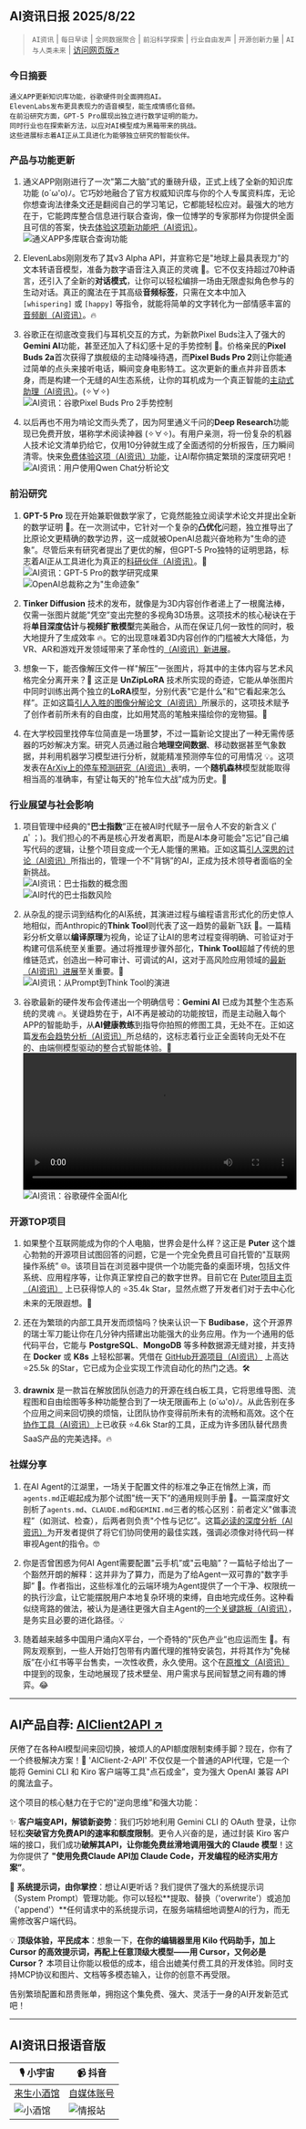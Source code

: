 ## AI资讯日报 2025/8/22

>  `AI资讯` | `每日早读` | `全网数据聚合` | `前沿科学探索` | `行业自由发声` | `开源创新力量` | `AI与人类未来` | [访问网页版↗️](https://ai.hubtoday.app/)



### **今日摘要**

```
通义APP更新知识库功能，谷歌硬件则全面拥抱AI。
ElevenLabs发布更具表现力的语音模型，能生成情感化音频。
在前沿研究方面，GPT-5 Pro展现出独立进行数学证明的能力。
同时行业也在探索新方法，以应对AI模型成为黑箱带来的挑战。
这些进展标志着AI正从工具进化为能够独立研究的智能伙伴。
```



### 产品与功能更新

1.  通义APP刚刚进行了一次"第二大脑”式的重磅升级，正式上线了全新的知识库功能 (o´ω'o)ﾉ。它巧妙地融合了官方权威知识库与你的个人专属资料库，无论你想查询法律条文还是翻阅自己的学习笔记，它都能轻松应对。最强大的地方在于，它能跨库整合信息进行联合查询，像一位博学的专家那样为你提供全面且可信的答案，快去[体验这项新功能吧（AI资讯）](https://www.jiqizhixin.com/articles/2025-08-21-7)。<br/>![通义APP多库联合查询功能](https://source.hubtoday.app/images/2025/08/news_01k36n279kfmjbkcm05nf6ygkj.avif)

2.  ElevenLabs刚刚发布了其v3 Alpha API，并宣称它是"地球上最具表现力”的文本转语音模型，准备为数字语音注入真正的灵魂 🎤。它不仅支持超过70种语言，还引入了全新的**对话模式**，让你可以轻松编排一场由无限虚拟角色参与的生动对话。真正的魔法在于其高级**音频标签**，只需在文本中加入 `[whispering]` 或 `[happy]` 等指令，就能将简单的文字转化为一部情感丰富的[音频剧（AI资讯）](https://www.aibase.com/zh/news/20693)。🔥<br/></video>

3.  谷歌正在彻底改变我们与耳机交互的方式，为新款Pixel Buds注入了强大的**Gemini AI**功能，甚至还加入了科幻感十足的手势控制 🚀。价格亲民的**Pixel Buds 2a**首次获得了旗舰级的主动降噪待遇，而**Pixel Buds Pro 2**则让你能通过简单的点头来接听电话，瞬间变身电影特工。这次更新的重点并非音质本身，而是构建一个无缝的AI生态系统，让你的耳机成为一个真正智能的[主动式助理（AI资讯）](https://www.aibase.com/zh/news/20685)。(✧∀✧)<br/>![AI资讯：谷歌Pixel Buds Pro 2手势控制](https://source.hubtoday.app/images/2025/08/news_01k36n29kkfpqvg65dcx1zqnkq.avif)

4.  以后再也不用为啃论文而头秃了，因为阿里通义千问的**Deep Research**功能现已免费开放，堪称学术阅读神器 (✧∀✧)。有用户亲测，将一份复杂的机器人技术论文清单扔给它，仅用10分钟就生成了全面透彻的分析报告，压力瞬间清零。快来[免费体验这项（AI资讯）功能](https://chat.qwen.ai/?inputFeature=deep_research)，让AI帮你搞定繁琐的深度研究吧！<br/>![AI资讯：用户使用Qwen Chat分析论文](https://source.hubtoday.app/images/2025/08/news_01k36n2fwgf1xskrbk02pk182j.avif)

### 前沿研究

1.  **GPT-5 Pro** 现在开始兼职做数学家了，它竟然能独立阅读学术论文并提出全新的数学证明 🤯。在一次测试中，它针对一个复杂的**凸优化**问题，独立推导出了比原论文更精确的数学边界，这一成就被OpenAI总裁兴奋地称为"生命的迹象”。尽管后来有研究者提出了更优的解，但GPT-5 Pro独特的证明思路，标志着AI正从工具进化为真正的[科研伙伴（AI资讯）](https://mp.weixin.qq.com/s?__biz=MzIzNjc1NzUzMw==&mid=2247820070&idx=2&sn=207a1c24fdbf3ef6f35556ff9e3a2695)。🤔<br/>![AI资讯：GPT-5 Pro的数学研究成果](https://source.hubtoday.app/images/2025/08/news_01k36n2jv8esk91d53tzt9ma5h.avif)<br/>![OpenAI总裁称之为"生命迹象”](https://source.hubtoday.app/images/2025/08/news_01k36n2p0qes0b5nqydfmgcbz1.avif)

2.  **Tinker Diffusion** 技术的发布，就像是为3D内容创作者递上了一根魔法棒，仅需一张图片就能"凭空”变出完整的多视角3D场景。这项技术的核心秘诀在于将**单目深度估计**与**视频扩散模型**完美融合，从而在保证几何一致性的同时，极大地提升了生成效率 🔥。它的出现意味着3D内容创作的门槛被大大降低，为VR、AR和游戏开发领域带来了革命性的[（AI资讯）新进展](https://huggingface.co/papers/2508.14811)。<br/></video>

3.  想象一下，能否像解压文件一样"解压”一张图片，将其中的主体内容与艺术风格完全分离开来？🎨 这正是 **UnZipLoRA** 技术所实现的奇迹，它能从单张图片中同时训练出两个独立的**LoRA**模型，分别代表"它是什么”和"它看起来怎么样”。正如这篇[引人入胜的图像分解论文（AI资讯）](https://arxiv.org/abs/2412.04465)所展示的，这项技术赋予了创作者前所未有的自由度，比如用梵高的笔触来描绘你的宠物猫。🤯

4.  在大学校园里找停车位简直是一场噩梦，不过一篇新论文提出了一种无需传感器的巧妙解决方案。研究人员通过融合**地理空间数据**、移动数据甚至气象数据，并利用机器学习模型进行分析，就能精准预测停车位的可用情况 💡。这项发表在[ArXiv上的停车预测研究（AI资讯）](https://arxiv.org/abs/2508.14125)表明，一个**随机森林**模型就能取得相当高的准确率，有望让每天的"抢车位大战”成为历史。🚗

### 行业展望与社会影响

1.  项目管理中经典的"**巴士指数**”正在被AI时代赋予一层令人不安的新含义 (ﾟдﾟ；)。我们担心的不再是核心开发者离职，而是AI本身可能会"忘记”自己编写代码的逻辑，让整个项目变成一个无人能懂的黑箱。正如这篇[引人深思的讨论（AI资讯）](https://x.com/frxiaobei/status/1958426621477843373)所指出的，管理一个不"背锅”的AI，正成为技术领导者面临的全新挑战。<br/>![AI资讯：巴士指数的概念图](https://source.hubtoday.app/images/2025/08/news_01k36n2zwje688507xm7vdf0df.avif)<br/>![AI时代的巴士指数风险](https://source.hubtoday.app/images/2025/08/news_01k36n32avewesqx988a9qe26j.avif)

2.  从杂乱的提示词到结构化的AI系统，其演进过程与编程语言形式化的历史惊人地相似，而Anthropic的**Think Tool**则代表了这一趋势的最新飞跃 🧠。一篇精彩分析文章以**编译原理**为视角，论证了让AI的思考过程变得明确、可验证对于构建可信系统至关重要。通过将推理步骤外部化，**Think Tool**超越了传统的思维链范式，创造出一种可审计、可调试的AI，这对于高风险应用领域的[最新（AI资讯）进展](https://bestblogs.dev/article/1643f1)至关重要。🤔<br/>![AI资讯：从Prompt到Think Tool的演进](https://source.hubtoday.app/images/2025/08/news_01k36n351me8prjxycare5n3r6.avif)

3.  谷歌最新的硬件发布会传递出一个明确信号：**Gemini AI** 已成为其整个生态系统的灵魂 🔥。关键趋势在于，AI不再是被动的功能按钮，而是主动融入每个APP的智能助手，从**AI健康教练**到指导你拍照的修图工具，无处不在。正如这篇[发布会趋势分析（AI资讯）](https://x.com/op7418/status/1958391973511139334)所总结的，这标志着行业正全面转向无处不在的、由端侧模型驱动的整合式智能体验。🚀<br/><video src="https://source.hubtoday.app/images/2025/08/news_01k36n3djkfbes79djxsdgdthx.mp4" controls="controls" width="100%"></video><br/>![AI资讯：谷歌硬件全面AI化](https://source.hubtoday.app/images/2025/08/news_01k36n3hh6ets8dxjn3q2fc555.avif)

### 开源TOP项目

1.  如果整个互联网能成为你的个人电脑，世界会是什么样？这正是 **Puter** 这个雄心勃勃的开源项目试图回答的问题，它是一个完全免费且可自托管的"互联网操作系统” 🌐。该项目旨在浏览器中提供一个功能完备的桌面环境，包括文件系统、应用程序等，让你真正掌控自己的数字世界。目前它在 [Puter项目主页（AI资讯）](https://github.com/HeyPuter/puter) 上已获得惊人的 ⭐35.4k Star，显然点燃了开发者们对于去中心化未来的无限遐想。🚀

2.  还在为繁琐的内部工具开发而烦恼吗？快来认识一下 **Budibase**，这个开源界的瑞士军刀能让你在几分钟内搭建出功能强大的业务应用。作为一个通用的低代码平台，它能与 **PostgreSQL**、**MongoDB** 等多种数据源无缝对接，并支持在 **Docker** 或 **K8s** 上轻松部署。凭借在 [GitHub开源项目（AI资讯）](https://github.com/Budibase/budibase) 上高达 ⭐25.5k 的Star，它已成为企业实现工作流自动化的热门之选。🛠️

3.  **drawnix** 是一款旨在解放团队创造力的开源在线白板工具，它将思维导图、流程图和自由绘图等多种功能整合到了一块无限画布上 (o´ω'o)ﾉ。从此告别在多个应用之间来回切换的烦恼，让团队协作变得前所未有的流畅和高效。这个在[协作工具（AI资讯）](https://github.com/plait-board/drawnix)上已收获 ⭐4.6k Star的工具，正成为许多团队替代昂贵SaaS产品的完美选择。🔥

### 社媒分享

1.  在AI Agent的江湖里，一场关于配置文件的标准之争正在悄然上演，而`agents.md`正崛起成为那个试图"统一天下”的通用规则手册 📜。一篇深度好文剖析了`agents.md`、`CLAUDE.md`和`GEMINI.md`三者的核心区别：前者定义"做事流程”（如测试、检查），后两者则负责"个性与记忆”。这篇[必读的深度分析（AI资讯）](https://x.com/frxiaobei/status/1958388912344416609)为开发者提供了将它们协同使用的最佳实践，强调必须像对待代码一样审视Agent的指令。🤓

2.  你是否曾困惑为何AI Agent需要配置"云手机”或"云电脑”？一篇帖子给出了一个豁然开朗的解释：这并非为了算力，而是为了给Agent一双可靠的"数字手脚” 🤖。作者指出，这些标准化的云端环境为Agent提供了一个干净、权限统一的执行沙盒，让它能摆脱用户本地复杂环境的束缚，自由地完成任务。这种看似绕弯路的做法，被认为是通往更强大自主Agent的[一个关键跳板（AI资讯）](https://x.com/frxiaobei/status/1958455052898816175)，是务实且必要的进化路径。💡

3.  随着越来越多中国用户涌向X平台，一个奇特的"灰色产业”也应运而生 🤔。有网友观察到，一些人开始打包带有内置代理的推特安装包，并将其作为"免梯版”在小红书等平台售卖，一次性收费，永久使用。这个在[原推文（AI资讯）](https://x.com/Yangyixxxx/status/1958526670555787602)中提到的现象，生动地展现了技术壁垒、用户需求与民间智慧之间有趣的博弈。😂
    
---

## **AI产品自荐: [AIClient2API ↗️](https://github.com/justlovemaki/AIClient-2-API)**

厌倦了在各种AI模型间来回切换，被烦人的API额度限制束缚手脚？现在，你有了一个终极解决方案！🎉 'AIClient-2-API' 不仅仅是一个普通的API代理，它是一个能将 Gemini CLI 和 Kiro 客户端等工具"点石成金”，变为强大 OpenAI 兼容 API 的魔法盒子。

这个项目的核心魅力在于它的"逆向思维”和强大功能：

✨ **客户端变API，解锁新姿势**：我们巧妙地利用 Gemini CLI 的 OAuth 登录，让你轻松**突破官方免费API的速率和额度限制**。更令人兴奋的是，通过封装 Kiro 客户端的接口，我们成功**破解其API，让你能免费丝滑地调用强大的 Claude 模型**！这为你提供了 **"使用免费Claude API加 Claude Code，开发编程的经济实用方案”**。

🔧 **系统提示词，由你掌控**：想让AI更听话？我们提供了强大的系统提示词（System Prompt）管理功能。你可以轻松**提取、替换（'overwrite'）或追加（'append'）**任何请求中的系统提示词，在服务端精细地调整AI的行为，而无需修改客户端代码。

💡 **顶级体验，平民成本**：想象一下，**在你的编辑器里用 Kilo 代码助手，加上 Cursor 的高效提示词，再配上任意顶级大模型——用 Cursor，又何必是 Cursor？** 本项目让你能以极低的成本，组合出媲美付费工具的开发体验。同时支持MCP协议和图片、文档等多模态输入，让你的创意不再受限。

告别繁琐配置和昂贵账单，拥抱这个集免费、强大、灵活于一身的AI开发新范式吧！
    


---

## **AI资讯日报语音版**

| 🎙️ **小宇宙** | 📹 **抖音** |
| --- | --- |
| [来生小酒馆](https://www.xiaoyuzhoufm.com/podcast/683c62b7c1ca9cf575a5030e)  |   [自媒体账号](https://www.douyin.com/user/MS4wLjABAAAAwpwqPQlu38sO38VyWgw9ZjDEnN4bMR5j8x111UxpseHR9DpB6-CveI5KRXOWuFwG)| 
| ![小酒馆](https://source.hubtoday.app/images/2025/08/news_01k36n3nsmeejb89bpmza596kt.avif) | ![情报站](https://source.hubtoday.app/images/2025/08/news_01k36n3qrre8vb0kvbhm3ss7ge.avif) |

    

